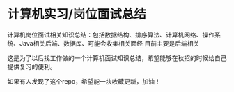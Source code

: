 # 计算机实习/岗位面试总结

计算机岗位面试相关知识总结：包括数据结构、排序算法、计算机网络、操作系统、Java相关后端、数据库、可能会收集相关面经
目前主要是后端相关

这是为了以后找工作做的一个计算机面试知识总结，希望能够在秋招的时候给自己提供复习的便利。

如果有人发现了这个repo，希望能一块收藏更新，加油！
